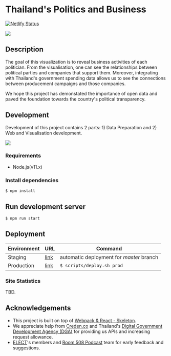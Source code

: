 # Thailand's Politics and Business 
[![Netlify Status](https://api.netlify.com/api/v1/badges/83666036-80b0-483e-be7d-31d113f350d0/deploy-status)](https://app.netlify.com/sites/admiring-ride-6b1173/deploys)

<div style="center">
    <a href="https://elect.in.th/politics-and-business/"><img src="https://i.imgur.com/VbvGDhs.png"/></a>
</div>

## Description
The goal of this visualization is to reveal business activities of each politician. From the visualisation, one can see the relationships between political parties and companies that support them. Moreover, integrating with Thailand's government spending data allows us to see the connections between producement campaigns and those companies.

We hope this project has demonstated the importance of open data and paved the foundation towards the country's political transparency.

## Development
Development of this project contains 2 parts: 1) Data Preparation and 2) Web and Visualisation development.

<div style="center">
    <img src="https://i.imgur.com/GyAUUn1.png"/>
</div>

### Requirements
- Node.js(v11.x)

### Install dependencies
```$ npm install```

## Run development server
```$ npm run start```

## Deployment 
|Environment|URL|Command|
|---|---|---|
|Staging|[link](https://master--admiring-ride-6b1173.netlify.com)| automatic deployment for *master* branch|
|Production|[link](https://elect.in.th/politics-and-business/)| `$ scripts/deploy.sh prod`|

### Site Statistics
TBD.


## Acknowledgements
- This project is built on top of [Webpack & React - Skeleton](https://github.com/keathley/webpack-react-skeleton).
- We appreciate help from [Creden.co](https://creden.co) and Thailand's [Digital Government Development Agency (DGA)](https://www.dga.or.th) for providing us APIs and increasing request allowance.
- [ELECT](https://elect.in.th)'s members and [Room 508 Podcast](https://www.facebook.com/room508podcast/) team for early feedback and suggestions.